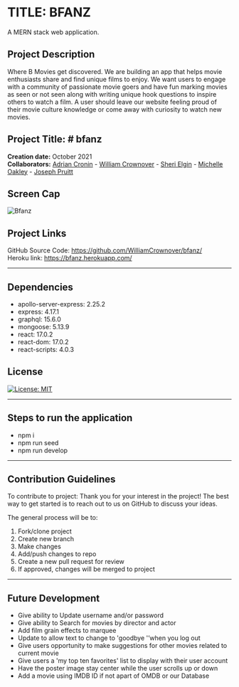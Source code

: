 # TITLE: BFANZ
A MERN stack web application.

## Project Description
Where B Movies get discovered. We are building an app that helps movie enthusiasts share and find unique films to enjoy. We want users to engage with a community of passionate movie goers and have fun marking movies as seen or not seen along with writing unique hook questions to inspire others to watch a film. A user should leave our website feeling proud of their movie culture knowledge or come away with curiosity to watch new movies. 


## Project Title: # bfanz  
**Creation date:** October 2021  
**Collaborators:** [Adrian Cronin](https://github.com/AdrianCronin) - [William Crownover](https://github.com/WilliamCrownover) - [Sheri Elgin](https://github.com/grudgecat) - [Michelle Oakley](https://github.com/michellecoder) - [Joseph Pruitt](https://github.com/j92pruitt)

## Screen Cap  
![Bfanz](https://user-images.githubusercontent.com/77079861/138397567-a134e254-710f-4e36-b94b-2a0d01044260.JPG)


## Project Links  
GitHub Source Code:  https://github.com/WilliamCrownover/bfanz/  
Heroku link:  https://bfanz.herokuapp.com/  

***
## Dependencies  
 * apollo-server-express: 2.25.2
 * express: 4.17.1
 * graphql: 15.6.0
 * mongoose: 5.13.9
 * react: 17.0.2
 * react-dom: 17.0.2
 * react-scripts: 4.0.3

## License  
[![License: MIT](https://img.shields.io/badge/License-MIT-yellow.svg)](https://opensource.org/licenses/MIT)

***

 ## Steps to run the application 
  * npm i
  * npm run seed 
  * npm run develop

 ***
 ## Contribution Guidelines  
To contribute to project:
Thank you for your interest in the project! The best way to get started is to reach out to us on GitHub to discuss your ideas.
  
The general process will be to:  
1. Fork/clone project  
2. Create new branch  
3. Make changes  
4. Add/push changes to repo  
5. Create a new pull request for review  
6. If approved, changes will be merged to project  

 ***
 ## Future Development
 * Give ability to Update username and/or password
 * Give ability to Search for movies by director and actor
 * Add film grain effects to marquee 
 * Update to allow text to change to 'goodbye '’when you log out
 * Give users opportunity to make suggestions for other movies related to current movie 
 * Give users a 'my top ten favorites' list to display with their user account
 * Have the poster image stay center while the user scrolls up or down
 * Add a movie using IMDB ID if not apart of OMDB or our Database